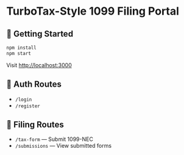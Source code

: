 # TurboTax-Style 1099 Filing Portal

## 🚀 Getting Started

```bash
npm install
npm start
```

Visit [http://localhost:3000](http://localhost:3000)

## 🔐 Auth Routes

- `/login`
- `/register`

## 📄 Filing Routes

- `/tax-form` — Submit 1099-NEC
- `/submissions` — View submitted forms
